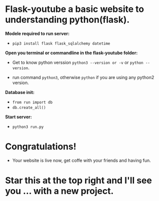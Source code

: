 # Flask-youtube a basic website to understanding python(flask).

**Modele required to run server:**
  
  * `pip3 install flask flask_sqlalchemy datetime`

**Open you terminal or commandline in the flask-youtube folder:**

 * Get to know python verssion `python3 --version or -v` or `python --version`.
 
 * run command `python3`, otherwise  `python` if you are using any python2 version.

**Database init:**

 * `from run import db`
 * `db.create_all()`
 
**Start server:**
 
  * `python3 run.py`
  
  
 # Congratulations!
 * Your website is live now, get coffe with your friends and having fun.
 
 # Star this at the top right and I'll see you ... with a new project.
